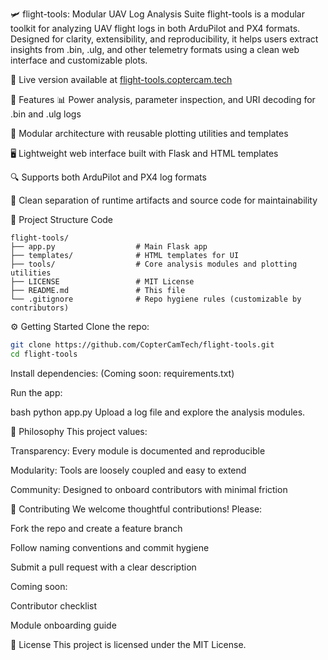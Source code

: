 🛩️ flight-tools: Modular UAV Log Analysis Suite
flight-tools is a modular toolkit for analyzing UAV flight logs in both ArduPilot and PX4 formats. Designed for clarity, extensibility, and reproducibility, it helps users extract insights from .bin, .ulg, and other telemetry formats using a clean web interface and customizable plots.

🛫 Live version available at [flight-tools.coptercam.tech](https://coptercam.tech)

🚀 Features
📊 Power analysis, parameter inspection, and URI decoding for .bin and .ulg logs

🧩 Modular architecture with reusable plotting utilities and templates

🖥️ Lightweight web interface built with Flask and HTML templates

🔍 Supports both ArduPilot and PX4 log formats

🧼 Clean separation of runtime artifacts and source code for maintainability

📁 Project Structure
Code

```text
flight-tools/
├── app.py                  # Main Flask app
├── templates/              # HTML templates for UI
├── tools/                  # Core analysis modules and plotting utilities
├── LICENSE                 # MIT License
├── README.md               # This file
└── .gitignore              # Repo hygiene rules (customizable by contributors)
```

⚙️ Getting Started
Clone the repo:

```bash
git clone https://github.com/CopterCamTech/flight-tools.git
cd flight-tools
```
Install dependencies: (Coming soon: requirements.txt)

Run the app:

bash
python app.py
Upload a log file and explore the analysis modules.

🧠 Philosophy
This project values:

Transparency: Every module is documented and reproducible

Modularity: Tools are loosely coupled and easy to extend

Community: Designed to onboard contributors with minimal friction

🤝 Contributing
We welcome thoughtful contributions! Please:

Fork the repo and create a feature branch

Follow naming conventions and commit hygiene

Submit a pull request with a clear description

Coming soon:

Contributor checklist

Module onboarding guide

📜 License
This project is licensed under the MIT License.
